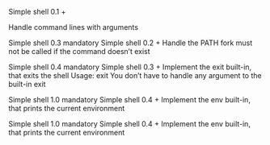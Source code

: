 Simple shell 0.1 +

Handle command lines with arguments

Simple shell 0.3 mandatory Simple shell 0.2 +
Handle the PATH fork must not be called if the command doesn’t exist

Simple shell 0.4 mandatory Simple shell 0.3 +
Implement the exit built-in, that exits the shell Usage: exit You don’t have to handle any argument to the built-in exit

Simple shell 1.0 mandatory Simple shell 0.4 +
Implement the env built-in, that prints the current environment

Simple shell 1.0 mandatory Simple shell 0.4 +
Implement the env built-in, that prints the current environment
